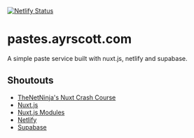 [![Netlify Status](https://api.netlify.com/api/v1/badges/737faabd-648a-47c6-a1c9-21ce7a51de2f/deploy-status)](https://app.netlify.com/sites/whimsical-praline-28265e/deploys)

# pastes.ayrscott.com

A simple paste service built with nuxt.js, netlify and supabase.

## Shoutouts

- [TheNetNinja's Nuxt Crash Course](https://www.youtube.com/playlist?list=PL4cUxeGkcC9haQlqdCQyYmL_27TesCGPC)
- [Nuxt.js](https://nuxt.com/)
- [Nuxt.js Modules](https://modules.nuxtjs.org/)
- [Netlify](https://www.netlify.com/)
- [Supabase](https://supabase.com/)
